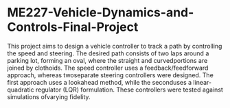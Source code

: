# ME227-Vehicle-Dynamics-and-Controls-Final-Project

This project aims to design a vehicle controller to track a path by controlling the speed and steering.  The desired  path  consists  of  two  laps  around  a  parking  lot,  forming  an  oval,  where  the  straight  and  curvedportions are joined by clothoids.  The speed controller uses a feedback/feedforward approach, whereas twoseparate steering controllers were designed.  The first approach uses a lookahead method, while the seconduses a linear-quadratic regulator (LQR) formulation.  These controllers were tested against simulations ofvarying fidelity.
